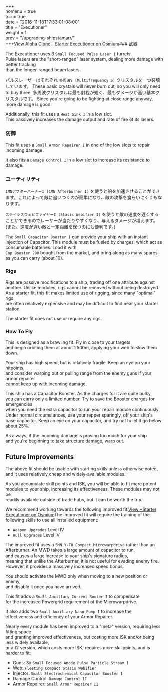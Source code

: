 +++  
nomenu = true  
toc = true  
date = "2016-11-18T17:33:01-08:00"  
title = "Executioner"  
weight = 1  
prev = "/upgrading-ships/amarr/"  
+++<object type="image/svg+xml" data="https://o.smium.org/api/convert/118457/svg/118457-alpha-clone---starter-executioner.svg?privatetoken=7331827611737260032"><a href="https://o.smium.org/loadout/private/118457/7331827611737260032">View Alpha Clone - Starter Executioner on Osmium</a></object>### 武器

The Executioner uses 3 `Small Focused Pulse Laser I` turrets.  
Pulse lasers are the "short-ranged" laser system, dealing more damage with better tracking  
than the longer-ranged beam lasers.

パルスレーザーはそれぞれ `多周波S (Multifrequency S)` クリスタルを一つ装填しています。 These basic crystals will never burn out, so you will only need to buy three. 多周波クリスタルは最も射程が短く、最もダメージが高い基本クリスタルです。 Since you're going to be fighting at close range anyway, more damage is good.

Additionally, this fit uses a `Heat Sink I` in a low slot.  
This passively increases the damage output and rate of fire of its lasers.

### 防御

This fit uses a `Small Armor Repairer I` in one of the low slots to repair incoming damage.

It also fits a `Damage Control I` in a low slot to increase its resistance to damage.

### ユーティリティ

`1MNアフターバーナーI (1MN Afterburner I)` を使うと船を加速させることができます。これによって敵に追いつくのが簡単になり、敵の攻撃を食らいにくくもなります。

`ステイシスウェビファイヤーI (Stasis Webifier I)` を使うと敵の速度を遅くすることができるのでレーザーが当たりやすくなり、与えるダメージが増えます。(また、速度が遅い敵と一定距離を保つのにも便利です。)

The `Small Capacitor Booster I` can provide your ship with an instant injection of Capacitor. This module must be fueled by charges, which act as consumable batteries. Load it with   
`Cap Booster 200` bought from the market, and bring along as many spares as you can carry (about 10).

### Rigs

Rigs are passive modifications to a ship, trading off one attribute against another. Unlike modules, rigs cannot be removed without being destroyed. As a starter fit, this fit makes limited use of rigging, since many "optimal" rigs  
are often relatively expensive and may be difficult to find near your starter station.

The starter fit does not use or require any rigs.

### How To Fly

This is designed as a brawling fit. Fly in close to your targets  
and begin orbiting them at about 2500m, applying your web to slow them down.

Your ship has high speed, but is relatively fragile. Keep an eye on your hitpoints,  
and consider warping out or pulling range from the enemy guns if your armor repairer  
cannot keep up with incoming damage.

This ship has a Capacitor Booster. As the charges for it are quite bulky,  
you can carry only a limited number. Try to save the Booster charges for emergencies  
when you need the extra capacitor to run your repair module continuously. Under normal circumstances, use your repper sparingly, off your ship's base capacitor. Keep an eye on your capacitor, and try not to let it go below about 25%.

As always, if the incoming damage is proving too much for your ship  
and you're beginning to take structure damage, warp out.

## Future Improvements

The above fit should be usable with starting skills unless otherwise noted,  
and it uses relatively cheap and widely-available modules.

As you accumulate skill points and ISK, you will be able to fit more potent  
modules to your ship, increasing its effectiveness. These modules may not be  
readily available outside of trade hubs, but it can be worth the trip.

We recommend working towards the following improved fit:<object type="image/svg+xml" data="https://o.smium.org/api/convert/118458/svg/118458-starter-executioner.svg?privatetoken=8882447389848240128"><a href="https://o.smium.org/loadout/private/118458/8882447389848240128">View *Starter Executioner on Osmium</a></object>The improved fit will require the training of the following skills to use all installed equipment:

* `Weapon Upgrades` Level IV
* `Hull Upgrades` Level IV

The improved fit uses a `5MN Y-T8 Compact Microwarpdrive` rather than an Afterburner. An MWD takes a large amount of capacitor to run,   
and causes a large increase to your ship's signature radius,  
meaning that unlike the Afterburner, it is not useful for evading enemy fire. However, it provides a massively increased speed bonus.

You should activate the MWD only when moving to a new position or enemy,  
and disable it once you have arrived.

This fit adds a `Small Ancillary Current Router I` to compensate  
for the increased Powergrid requirement of the Microwarpdrive.

It also adds two `Small Auxiliary Nano Pump I` to increase the  
effectiveness and efficiency of your Armor Repairer.

Nearly every module has been improved to a "meta" version, requiring less fitting space  
and granting improved effectiveness, but costing more ISK and/or being less widely available,  
or a t2 version, which costs more ISK, requires more skillpoints, and is harder to fit:

* Guns: 3x `Small Focused Anode Pulse Particle Stream I`
* Web: `Fleeting Compact Stasis Webifier`
* Injector: `Small Electrochemical Capacitor Booster I`
* Damage Control: `Damage Control II`
* Armor Repairer: `Small Armor Repairer II`